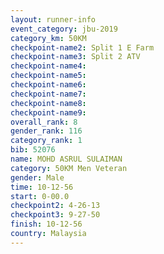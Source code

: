 ```yaml
---
layout: runner-info 
event_category: jbu-2019 
category_km: 50KM 
checkpoint-name2: Split 1 E Farm 
checkpoint-name3: Split 2 ATV 
checkpoint-name4: 
checkpoint-name5: 
checkpoint-name6: 
checkpoint-name7: 
checkpoint-name8: 
checkpoint-name9: 
overall_rank: 8
gender_rank: 116
category_rank: 1
bib: 52076
name: MOHD ASRUL SULAIMAN
category: 50KM Men Veteran
gender: Male
time: 10-12-56
start: 0-00.0
checkpoint2: 4-26-13
checkpoint3: 9-27-50
finish: 10-12-56
country: Malaysia
---
```

